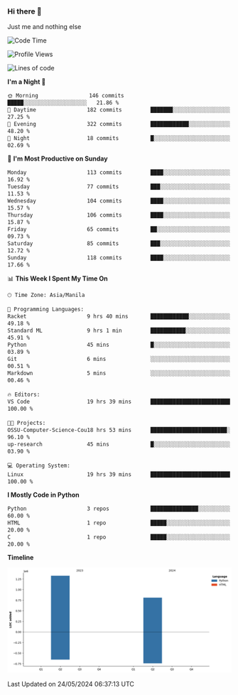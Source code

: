 ### Hi there 👋

Just me and nothing else


<!--START_SECTION:waka-->
![Code Time](http://img.shields.io/badge/Code%20Time-305%20hrs%2053%20mins-blue)

![Profile Views](http://img.shields.io/badge/Profile%20Views-27-blue)

![Lines of code](https://img.shields.io/badge/From%20Hello%20World%20I%27ve%20Written-2.1%20million%20lines%20of%20code-blue)

**I'm a Night 🦉** 

```text
🌞 Morning                146 commits         █████░░░░░░░░░░░░░░░░░░░░   21.86 % 
🌆 Daytime                182 commits         ███████░░░░░░░░░░░░░░░░░░   27.25 % 
🌃 Evening                322 commits         ████████████░░░░░░░░░░░░░   48.20 % 
🌙 Night                  18 commits          █░░░░░░░░░░░░░░░░░░░░░░░░   02.69 % 
```
📅 **I'm Most Productive on Sunday** 

```text
Monday                   113 commits         ████░░░░░░░░░░░░░░░░░░░░░   16.92 % 
Tuesday                  77 commits          ███░░░░░░░░░░░░░░░░░░░░░░   11.53 % 
Wednesday                104 commits         ████░░░░░░░░░░░░░░░░░░░░░   15.57 % 
Thursday                 106 commits         ████░░░░░░░░░░░░░░░░░░░░░   15.87 % 
Friday                   65 commits          ██░░░░░░░░░░░░░░░░░░░░░░░   09.73 % 
Saturday                 85 commits          ███░░░░░░░░░░░░░░░░░░░░░░   12.72 % 
Sunday                   118 commits         ████░░░░░░░░░░░░░░░░░░░░░   17.66 % 
```


📊 **This Week I Spent My Time On** 

```text
🕑︎ Time Zone: Asia/Manila

💬 Programming Languages: 
Racket                   9 hrs 40 mins       ████████████░░░░░░░░░░░░░   49.18 % 
Standard ML              9 hrs 1 min         ███████████░░░░░░░░░░░░░░   45.91 % 
Python                   45 mins             █░░░░░░░░░░░░░░░░░░░░░░░░   03.89 % 
Git                      6 mins              ░░░░░░░░░░░░░░░░░░░░░░░░░   00.51 % 
Markdown                 5 mins              ░░░░░░░░░░░░░░░░░░░░░░░░░   00.46 % 

🔥 Editors: 
VS Code                  19 hrs 39 mins      █████████████████████████   100.00 % 

🐱‍💻 Projects: 
OSSU-Computer-Science-Cou18 hrs 53 mins      ████████████████████████░   96.10 % 
up-research              45 mins             █░░░░░░░░░░░░░░░░░░░░░░░░   03.90 % 

💻 Operating System: 
Linux                    19 hrs 39 mins      █████████████████████████   100.00 % 
```

**I Mostly Code in Python** 

```text
Python                   3 repos             ███████████████░░░░░░░░░░   60.00 % 
HTML                     1 repo              █████░░░░░░░░░░░░░░░░░░░░   20.00 % 
C                        1 repo              █████░░░░░░░░░░░░░░░░░░░░   20.00 % 
```



**Timeline**

![Lines of Code chart](https://raw.githubusercontent.com/brutist/brutist/main/assets/bar_graph.png)


 Last Updated on 24/05/2024 06:37:13 UTC
<!--END_SECTION:waka-->
